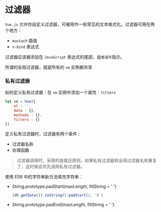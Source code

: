 # 过滤器

`Vue.js` 允许你自定义过滤器，可被用作一些常见的文本格式化。过滤器可用在两个地方：

- `mustach` 插值
- `v-bind` 表达式

过滤器应该被添加在 `JavaScript` 表达式的尾部，由`管道符`指示。 



所谓的全局过滤器，就是所有的 `vm` 实例都共享

### 私有过滤器

如何定义私有过滤器：在 `vm` 实例中添加一个属性：`filters`
```javascript
let vm = Vue({
    el : '',
    data : {},
    methods : {},
    filters : {}
})
```

定义私有过滤器时，过滤器有两个条件 :

- 过滤器名称
- 处理函数

> 过滤器调用时，采用的是就近原则，如果私有过滤器和全局过滤器名称重复了，这时候会优先调用私有过滤器。



使用 ES6 中的字符串新方法填充字符串：

- String.prototype.padStart(maxLength, fillString = ' ')

  ```javascript
  (dt.getDate()).toString().padStart(2, '0')
  ```

  

- String.prototype.padEnd(maxLength, fillString = ' ')



